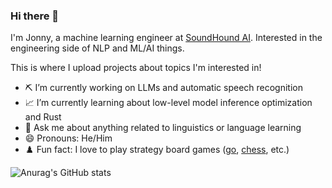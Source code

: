 ### Hi there 👋

I'm Jonny, a machine learning engineer at [SoundHound AI](https://www.soundhound.com/). Interested in the engineering side of NLP and ML/AI things.

This is where I upload projects about topics I'm interested in!

- ⛏️ I’m currently working on LLMs and automatic speech recognition
- 📈 I’m currently learning about low-level model inference optimization and Rust
- 💬 Ask me about anything related to linguistics or language learning
- 😄 Pronouns: He/Him
- ♟️ Fun fact: I love to play strategy board games ([go](https://online-go.com/player/453792/), [chess](https://www.chess.com/member/jonnyli), etc.)

![Anurag's GitHub stats](https://github-readme-stats.vercel.app/api?username=jonnyli1125&hide=contribs&count_private=True&show_icons=True&theme=tokyonight)

